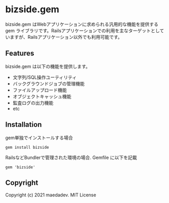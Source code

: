 # bizside.gem

bizside.gem はWebアプリケーションに求められる汎用的な機能を提供する gem ライブラリです。Railsアプリケーションでの利用を主なターゲットとしていますが、Railsアプリケーション以外でも利用可能です。

## Features

bizside.gem は以下の機能を提供します。

* 文字列/SQL操作ユーティリティ
* バックグラウンドジョブの管理機能
* ファイルアップロード機能
* オブジェクトキャッシュ機能
* 監査ログの出力機能
* etc


## Installation

gem単独でインストールする場合

```
gem install bizside
```

RailsなどBundlerで管理された環境の場合. Gemfile に以下を記載

```
gem 'bizside'
```


## Copyright

Copyright (c) 2021 maedadev. MIT License

